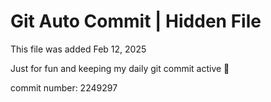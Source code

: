 # Git Auto Commit | Hidden File

This file was added Feb 12, 2025

Just for fun and keeping my daily git commit active 🤪

commit number: 2249297
